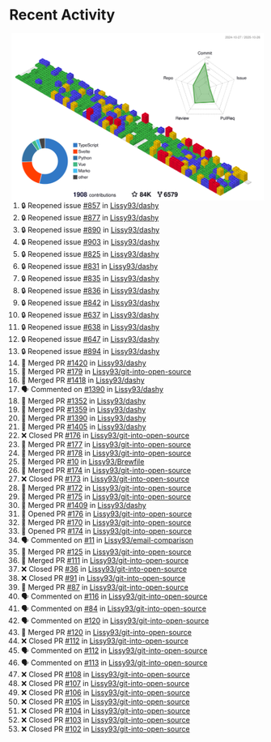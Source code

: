 # Recent Activity

<!-- Summary card -->
<a href="https://github.com/Lissy93/Lissy93/blob/master/METRICS.md">
  <img
    align="right"
    width="500"
    alt="Profile data, generated with yoshi389111/github-profile-3d-contrib"
    src="https://raw.githubusercontent.com/Lissy93/Lissy93/master/profile-3d-contrib/profile-gitblock.svg"
  />
</a>

<!--START_SECTION:activity-->
1. 🔒 Reopened issue [#857](https://github.com/Lissy93/dashy/issues/857) in [Lissy93/dashy](https://github.com/Lissy93/dashy)
2. 🔒 Reopened issue [#877](https://github.com/Lissy93/dashy/issues/877) in [Lissy93/dashy](https://github.com/Lissy93/dashy)
3. 🔒 Reopened issue [#890](https://github.com/Lissy93/dashy/issues/890) in [Lissy93/dashy](https://github.com/Lissy93/dashy)
4. 🔒 Reopened issue [#903](https://github.com/Lissy93/dashy/issues/903) in [Lissy93/dashy](https://github.com/Lissy93/dashy)
5. 🔒 Reopened issue [#825](https://github.com/Lissy93/dashy/issues/825) in [Lissy93/dashy](https://github.com/Lissy93/dashy)
6. 🔒 Reopened issue [#831](https://github.com/Lissy93/dashy/issues/831) in [Lissy93/dashy](https://github.com/Lissy93/dashy)
7. 🔒 Reopened issue [#835](https://github.com/Lissy93/dashy/issues/835) in [Lissy93/dashy](https://github.com/Lissy93/dashy)
8. 🔒 Reopened issue [#836](https://github.com/Lissy93/dashy/issues/836) in [Lissy93/dashy](https://github.com/Lissy93/dashy)
9. 🔒 Reopened issue [#842](https://github.com/Lissy93/dashy/issues/842) in [Lissy93/dashy](https://github.com/Lissy93/dashy)
10. 🔒 Reopened issue [#637](https://github.com/Lissy93/dashy/issues/637) in [Lissy93/dashy](https://github.com/Lissy93/dashy)
11. 🔒 Reopened issue [#638](https://github.com/Lissy93/dashy/issues/638) in [Lissy93/dashy](https://github.com/Lissy93/dashy)
12. 🔒 Reopened issue [#647](https://github.com/Lissy93/dashy/issues/647) in [Lissy93/dashy](https://github.com/Lissy93/dashy)
13. 🔒 Reopened issue [#894](https://github.com/Lissy93/dashy/issues/894) in [Lissy93/dashy](https://github.com/Lissy93/dashy)
14. 🎉 Merged PR [#1420](https://github.com/Lissy93/dashy/pull/1420) in [Lissy93/dashy](https://github.com/Lissy93/dashy)
15. 🎉 Merged PR [#179](https://github.com/Lissy93/git-into-open-source/pull/179) in [Lissy93/git-into-open-source](https://github.com/Lissy93/git-into-open-source)
16. 🎉 Merged PR [#1418](https://github.com/Lissy93/dashy/pull/1418) in [Lissy93/dashy](https://github.com/Lissy93/dashy)
17. 🗣 Commented on [#1390](https://github.com/Lissy93/dashy/issues/1390) in [Lissy93/dashy](https://github.com/Lissy93/dashy)
18. 🎉 Merged PR [#1352](https://github.com/Lissy93/dashy/pull/1352) in [Lissy93/dashy](https://github.com/Lissy93/dashy)
19. 🎉 Merged PR [#1359](https://github.com/Lissy93/dashy/pull/1359) in [Lissy93/dashy](https://github.com/Lissy93/dashy)
20. 🎉 Merged PR [#1390](https://github.com/Lissy93/dashy/pull/1390) in [Lissy93/dashy](https://github.com/Lissy93/dashy)
21. 🎉 Merged PR [#1405](https://github.com/Lissy93/dashy/pull/1405) in [Lissy93/dashy](https://github.com/Lissy93/dashy)
22. ❌ Closed PR [#176](https://github.com/Lissy93/git-into-open-source/pull/176) in [Lissy93/git-into-open-source](https://github.com/Lissy93/git-into-open-source)
23. 🎉 Merged PR [#177](https://github.com/Lissy93/git-into-open-source/pull/177) in [Lissy93/git-into-open-source](https://github.com/Lissy93/git-into-open-source)
24. 🎉 Merged PR [#178](https://github.com/Lissy93/git-into-open-source/pull/178) in [Lissy93/git-into-open-source](https://github.com/Lissy93/git-into-open-source)
25. 🎉 Merged PR [#10](https://github.com/Lissy93/Brewfile/pull/10) in [Lissy93/Brewfile](https://github.com/Lissy93/Brewfile)
26. 🎉 Merged PR [#174](https://github.com/Lissy93/git-into-open-source/pull/174) in [Lissy93/git-into-open-source](https://github.com/Lissy93/git-into-open-source)
27. ❌ Closed PR [#173](https://github.com/Lissy93/git-into-open-source/pull/173) in [Lissy93/git-into-open-source](https://github.com/Lissy93/git-into-open-source)
28. 🎉 Merged PR [#172](https://github.com/Lissy93/git-into-open-source/pull/172) in [Lissy93/git-into-open-source](https://github.com/Lissy93/git-into-open-source)
29. 🎉 Merged PR [#175](https://github.com/Lissy93/git-into-open-source/pull/175) in [Lissy93/git-into-open-source](https://github.com/Lissy93/git-into-open-source)
30. 🎉 Merged PR [#1409](https://github.com/Lissy93/dashy/pull/1409) in [Lissy93/dashy](https://github.com/Lissy93/dashy)
31. 💪 Opened PR [#176](https://github.com/Lissy93/git-into-open-source/pull/176) in [Lissy93/git-into-open-source](https://github.com/Lissy93/git-into-open-source)
32. 🎉 Merged PR [#170](https://github.com/Lissy93/git-into-open-source/pull/170) in [Lissy93/git-into-open-source](https://github.com/Lissy93/git-into-open-source)
33. 💪 Opened PR [#174](https://github.com/Lissy93/git-into-open-source/pull/174) in [Lissy93/git-into-open-source](https://github.com/Lissy93/git-into-open-source)
34. 🗣 Commented on [#11](https://github.com/Lissy93/email-comparison/issues/11) in [Lissy93/email-comparison](https://github.com/Lissy93/email-comparison)
35. 🎉 Merged PR [#125](https://github.com/Lissy93/git-into-open-source/pull/125) in [Lissy93/git-into-open-source](https://github.com/Lissy93/git-into-open-source)
36. 🎉 Merged PR [#111](https://github.com/Lissy93/git-into-open-source/pull/111) in [Lissy93/git-into-open-source](https://github.com/Lissy93/git-into-open-source)
37. ❌ Closed PR [#36](https://github.com/Lissy93/git-into-open-source/pull/36) in [Lissy93/git-into-open-source](https://github.com/Lissy93/git-into-open-source)
38. ❌ Closed PR [#91](https://github.com/Lissy93/git-into-open-source/pull/91) in [Lissy93/git-into-open-source](https://github.com/Lissy93/git-into-open-source)
39. 🎉 Merged PR [#87](https://github.com/Lissy93/git-into-open-source/pull/87) in [Lissy93/git-into-open-source](https://github.com/Lissy93/git-into-open-source)
40. 🗣 Commented on [#116](https://github.com/Lissy93/git-into-open-source/issues/116) in [Lissy93/git-into-open-source](https://github.com/Lissy93/git-into-open-source)
41. 🗣 Commented on [#84](https://github.com/Lissy93/git-into-open-source/issues/84) in [Lissy93/git-into-open-source](https://github.com/Lissy93/git-into-open-source)
42. 🗣 Commented on [#120](https://github.com/Lissy93/git-into-open-source/issues/120) in [Lissy93/git-into-open-source](https://github.com/Lissy93/git-into-open-source)
43. 🎉 Merged PR [#120](https://github.com/Lissy93/git-into-open-source/pull/120) in [Lissy93/git-into-open-source](https://github.com/Lissy93/git-into-open-source)
44. ❌ Closed PR [#112](https://github.com/Lissy93/git-into-open-source/pull/112) in [Lissy93/git-into-open-source](https://github.com/Lissy93/git-into-open-source)
45. 🗣 Commented on [#112](https://github.com/Lissy93/git-into-open-source/issues/112) in [Lissy93/git-into-open-source](https://github.com/Lissy93/git-into-open-source)
46. 🗣 Commented on [#113](https://github.com/Lissy93/git-into-open-source/issues/113) in [Lissy93/git-into-open-source](https://github.com/Lissy93/git-into-open-source)
47. ❌ Closed PR [#108](https://github.com/Lissy93/git-into-open-source/pull/108) in [Lissy93/git-into-open-source](https://github.com/Lissy93/git-into-open-source)
48. ❌ Closed PR [#107](https://github.com/Lissy93/git-into-open-source/pull/107) in [Lissy93/git-into-open-source](https://github.com/Lissy93/git-into-open-source)
49. ❌ Closed PR [#106](https://github.com/Lissy93/git-into-open-source/pull/106) in [Lissy93/git-into-open-source](https://github.com/Lissy93/git-into-open-source)
50. ❌ Closed PR [#105](https://github.com/Lissy93/git-into-open-source/pull/105) in [Lissy93/git-into-open-source](https://github.com/Lissy93/git-into-open-source)
51. ❌ Closed PR [#104](https://github.com/Lissy93/git-into-open-source/pull/104) in [Lissy93/git-into-open-source](https://github.com/Lissy93/git-into-open-source)
52. ❌ Closed PR [#103](https://github.com/Lissy93/git-into-open-source/pull/103) in [Lissy93/git-into-open-source](https://github.com/Lissy93/git-into-open-source)
53. ❌ Closed PR [#102](https://github.com/Lissy93/git-into-open-source/pull/102) in [Lissy93/git-into-open-source](https://github.com/Lissy93/git-into-open-source)
<!--END_SECTION:activity-->

